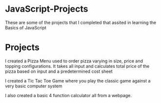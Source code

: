 # JavaScript-Projects
These are some of the projects that I completed that assited in learning the Basics of JavaScript

# Projects
I created a Pizza Menu used to order pizza varying in size, price and topping configurations. It takes all input and calculates total price of the pizza based on input and a predetermined cost sheet

I created a Tic Tac Toe Game where you play the classic game against a very basic computer system

I also created a basic 4 function calculator all from a webpage.
